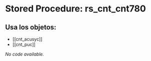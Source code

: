 # Stored Procedure: rs_cnt_cnt780

## Usa los objetos:
- [[cnt_acusyc]]
- [[cnt_puc]]

*No code available.*
